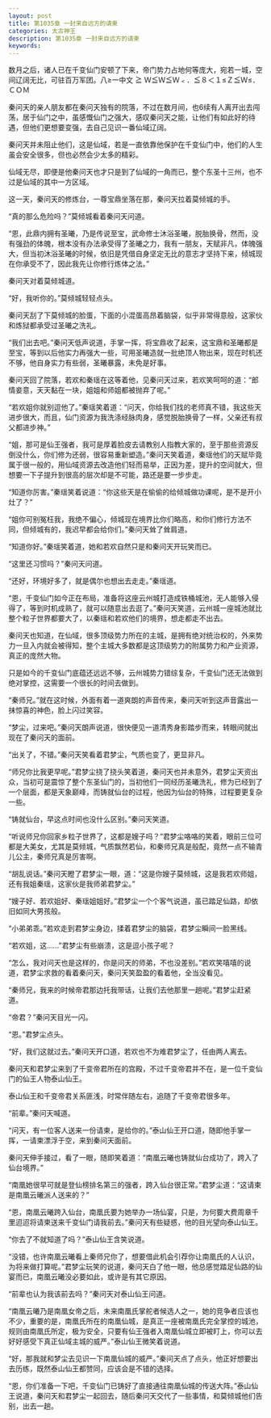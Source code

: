 ```yaml
---
layout: post
title: 第1035章 一封来自远方的请柬
categories: 太古神王
description: 第1035章 一封来自远方的请柬
keywords:
---
```


数月之后，诸人已在千变仙门安顿了下来，帝门势力占地何等庞大，宛若一城，空间辽阔无比，可驻百万军团。八≥一中文 ≧ Ｗ≦Ｗ≦Ｗ﹤．≦８＜１≤Ｚ≦Ｗ≤．ＣＯＭ

秦问天的亲人朋友都在秦问天独有的院落，不过在数月间，也6续有人离开出去闯荡，居于仙门之中，虽感慨仙门之强大，感叹秦问天之能，让他们有如此好的待遇，但他们更想要变强，去自己见识一番仙域辽阔。

秦问天并未阻止他们，这是仙域，若是一直依靠他保护在千变仙门中，他们的人生虽会安全很多，但也必然会少太多的精彩。

仙域无尽，即便是他秦问天也才只是到了仙域的一角而已，整个东圣十三州，也不过是仙域的其中一方区域。

这一天，秦问天的修炼台，一尊宝鼎坐落在那，秦问天拉着莫倾城的手。

“真的那么危险吗？”莫倾城看着秦问天问道。

“恩，此鼎内拥有圣曦，乃是传说至宝，武命修士沐浴圣曦，脱胎换骨，然而，没有强劲的体魄，根本没有办法承受得了圣曦之力，我有一朋友，天赋非凡，体魄强大，但当初沐浴圣曦的时候，依旧是凭借自身坚定无比的意志才坚持下来，倾城现在你承受不了，因此我先让你修行炼体之法。”

秦问天对着莫倾城道。

“好，我听你的。”莫倾城轻轻点头。

秦问天刮了下莫倾城的脸蛋，下面的小混蛋高昂着脑袋，似乎非常得意般，这家伙和炼狱都承受过圣曦之洗礼。

“我们出去吧。”秦问天低声说道，手掌一挥，将宝鼎收了起来，这宝鼎和圣曦都是至宝，等到以后他实力再强大一些，可用圣曦造就一批绝顶人物出来，现在时机还不够，他自身实力有些弱，圣曦暴露，未免是好事。

秦问天回了院落，若欢和秦瑶在这等着他，见秦问天过来，若欢笑呵呵的道：“郎情妾意，天天黏在一块，姐姐和师姐都被抛弃了呢。”

“若欢姐你就别逗他了。”秦瑶笑着道：“问天，你给我们找的老师真不错，我这些天进步很大，而且，仙门资源为我洗涤经脉肉身，感觉脱胎换骨了一样，父亲还有叔父都进步神。”

“姐，那可是仙王强者，我可是厚着脸皮去请教别人指教大家的，至于那些资源反倒没什么，你们修为还弱，很容易重新塑造。”秦问天笑着道，秦瑶他们的天赋毕竟属于很一般的，用仙域资源去改造他们轻而易举，正因为差，提升的空间就大，但想要一下子提升到很高的层次却是不可能，路还是要一步步走。

“知道你厉害。”秦瑶笑着说道：“你这些天是在偷偷的给倾城做功课呢，是不是开小灶了？”

“姐你可别冤枉我，我绝不偏心，倾城现在境界比你们略高，和你们修行方法不同，但倾城有的，我迟早都会给你们。”秦问天耸了耸肩道。

“知道你好。”秦瑶笑着道，她和若欢自然只是和秦问天开玩笑而已。

“这里还习惯吗？”秦问天问道。

“还好，环境好多了，就是偶尔也想出去走走。”秦瑶道。

“恩，千变仙门如今正在布局，准备将这座云州城打造成铁桶城池，无人能够入侵得了，等到时机成熟了，就可以随意出去逛了。”秦问天笑道，云州城一座城池就比整个粒子世界都要大了，以秦瑶和若欢他们的境界，想走都走不出去。

秦问天也知道，在仙域，很多顶级势力所在的主城，是拥有绝对统治权的，外来势力一旦入内就会被得知，整个主城大多数都是这顶级势力的附属势力和产业资源，真正的庞然大物。

只是如今的千变仙门底蕴还远远不够，云州城势力错综复杂，千变仙门还无法做到绝对掌控，这需要一个很长的时间去做到。

“秦师兄。”就在这时候，外面有着一道爽朗的声音传来，秦问天听到这声音露出一抹惊喜的神色，脸上闪过笑容。

“梦尘，过来吧。”秦问天朗声说道，很快便见一道清秀身影踏步而来，转眼间就出现在了秦问天的面前。

“出关了，不错。”秦问天笑看着君梦尘，气质也变了，更显非凡。

“师兄你比我更早呢。”君梦尘挠了挠头笑着道，秦问天也并未意外，君梦尘天资出众，当初可是震惊了整个东圣仙门的，当初他们一同经历圣曦洗礼，修为已经到了一个层面，都是天象巅峰，而铸就仙台的过程，他因为仙台的特殊，过程要更复杂一些。

“铸就仙台，早这点时间也没什么区别。”秦问天笑道。

“听说师兄你回家乡粒子世界了，这都是嫂子吗？”君梦尘咯咯的笑着，眼前三位可都是大美女，尤其是莫倾城，气质飘然若仙，和秦师兄真是般配，竟然一点不输青儿公主，秦师兄真是厉害啊。

“胡乱说话。”秦问天瞪了君梦尘一眼，道：“这是你嫂子莫倾城，这是我若欢师姐，还有我姐秦瑶，这家伙是我师弟君梦尘。”

“嫂子好、若欢姐好、秦瑶姐姐好。”君梦尘一个个客气说道，虽已踏足仙路，却依旧如同大男孩般。

“小弟弟乖。”若欢走到君梦尘身边，揉着君梦尘的脑袋，君梦尘瞬间一脸黑线。

“若欢姐，这……”君梦尘有些崩溃，这是逗小孩子呢？

“怎么，我对问天也是这样的，你是问天的师弟，不也没差别。”若欢笑嘻嘻的说道，君梦尘求救的看着秦问天，秦问天笑盈盈的看着他，全当没看见。

“秦师兄，我来的时候帝君那边托我带话，让我们去他那里一趟呢。”君梦尘赶紧道。

“帝君？”秦问天目光一闪。

“恩。”君梦尘点头。

“好，我们这就过去。”秦问天开口道，若欢也不为难君梦尘了，任由两人离去。

秦问天和君梦尘来到了千变帝君所在的宫殿，不过千变帝君并不在，是一位千变仙门的仙王人物泰山仙王。

泰山仙王和千变帝君关系匪浅，时常伴随左右，追随了千变帝君很多年。

“前辈。”秦问天喊道。

“问天，有一位客人送来一份请柬，是给你的。”泰山仙王开口道，随即他手掌一挥，一请柬漂浮于空，来到秦问天面前。

秦问天伸手接过，看了一眼，随即笑着道：“南凰云曦也铸就仙台成功了，跨入了仙台境界。”

“南凰她很早可就是登仙榜排名第三的强者，跨入仙台很正常。”君梦尘道：“这请柬是南凰云曦派人送来的？”

“恩，南凰云曦跨入仙台，南凰氏要为她举办一场仙宴，只是，为何要大费周章千里迢迢将请柬送来千变仙门请我前去。”秦问天有些疑惑，他的目光望向泰山仙王。

“你去了不就知道了吗？”泰山仙王含笑说道。

“没错，也许南凰云曦看上秦师兄你了，想要借此机会引荐你让南凰氏的人认识，为将来做打算呢。”君梦尘玩笑的说道，秦问天白了他一眼，他总感觉踏足仙路的仙宴而已，南凰云曦没必要如此，或许是有其它原因。

“前辈也认为我该前去吗？”秦问天对泰山仙王问道。

“南凰云曦乃是南凰女帝之后，未来南凰氏掌舵者候选人之一，她的竞争者应该也不少，重要的是，南凰氏所在的南凰仙城，是真正一座被南凰氏完全掌控的城池，规则由南凰氏所定，极为安全，只要有仙王强者入南凰仙城立即被盯上，你可以去好好感受下真正仙域主城的威严。”泰山仙王微笑着说道。

“好，那我就和梦尘去见识一下南凰仙城的威严。”秦问天点了点头，他正好想要出去历练，既然泰山仙王都赞同，应该会是不错的选择。

“恩，你们准备一下吧，千变仙门已铸好了直接通往南凰仙城的传送大阵。”泰山仙王说道，秦问天和君梦尘一起回去，随后秦问天交代了一些事情，和莫倾城他们告别，出去一趟。
